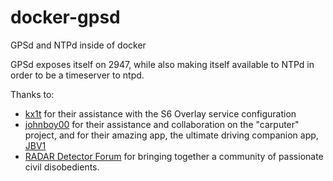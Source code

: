 # docker-gpsd
GPSd and NTPd inside of docker

GPSd exposes itself on 2947, while also making itself
available to NTPd in order to be a timeserver to ntpd.

Thanks to:
- [kx1t](https://github.com/kx1t) for their assistance with the S6 Overlay service configuration
- [johnboy00](https://www.rdforum.org/members/12420/) for their assistance and collaboration on the "carputer" project, and for their amazing app, the ultimate driving companion app, [JBV1](https://play.google.com/store/apps/details?id=com.johnboysoftware.jbv1)
- [RADAR Detector Forum](https://www.rdforum.org/) for bringing together a community of passionate civil disobedients.